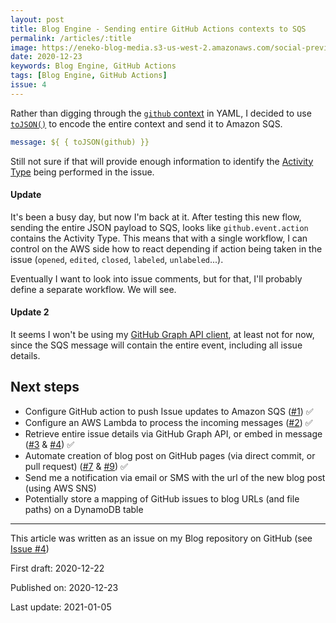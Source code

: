```yaml
---
layout: post
title: Blog Engine - Sending entire GitHub Actions contexts to SQS
permalink: /articles/:title
image: https://eneko-blog-media.s3-us-west-2.amazonaws.com/social-preview/issue-4.png
date: 2020-12-23
keywords: Blog Engine, GitHub Actions
tags: [Blog Engine, GitHub Actions]
issue: 4
---
```


Rather than digging through the [`github` context](https://docs.github.com/en/free-pro-team@latest/actions/reference/context-and-expression-syntax-for-github-actions#github-context) in YAML, I decided to use [`toJSON()`](https://docs.github.com/en/free-pro-team@latest/actions/reference/context-and-expression-syntax-for-github-actions#tojson) to encode the entire context and send it to Amazon SQS.

```yaml
message: ${ { toJSON(github) }}
```

Still not sure if that will provide enough information to identify the [Activity Type](https://docs.github.com/en/free-pro-team@latest/actions/reference/events-that-trigger-workflows#issues) being performed in the issue.

#### Update
It's been a busy day, but now I'm back at it. After testing this new flow, sending the entire JSON payload to SQS, looks like `github.event.action` contains the Activity Type. This means that with a single workflow, I can control on the AWS side how to react depending if action being taken in the issue (`opened`, `edited`, `closed`, `labeled`, `unlabeled`...).

Eventually I want to look into issue comments, but for that, I'll probably define a separate workflow. We will see.

#### Update 2
It seems I won't be using my [GitHub Graph API client](https://github.com/eneko/github), at least not for now, since the SQS message will contain the entire event, including all issue details.

## Next steps

- Configure GitHub action to push Issue updates to Amazon SQS ([#1](https://github.com/eneko/Blog/issues/1)) ✅
- Configure an AWS Lambda to process the incoming messages ([#2](https://github.com/eneko/Blog/issues/2)) ✅
- Retrieve entire issue details via GitHub Graph API, or embed in message ([#3](https://github.com/eneko/Blog/issues/3) & [#4](https://github.com/eneko/Blog/issues/4)) ✅
- Automate creation of blog post on GitHub pages (via direct commit, or pull request) ([#7](https://github.com/eneko/Blog/issues/7) & [#9](https://github.com/eneko/Blog/issues/9)) ✅
- Send me a notification via email or SMS with the url of the new blog post (using AWS SNS)
- Potentially store a mapping of GitHub issues to blog URLs (and file paths) on a DynamoDB table

---

<div class="post-closure">
    <p>This article was written as an issue on my Blog repository on GitHub (see <a target="_blank" href="https://github.com/eneko/Blog/issues/4">Issue #4</a>)</p>
    <p>First draft: 2020-12-22</p>
    <p>Published on: 2020-12-23</p>
    <p>Last update: 2021-01-05</p>
</div>